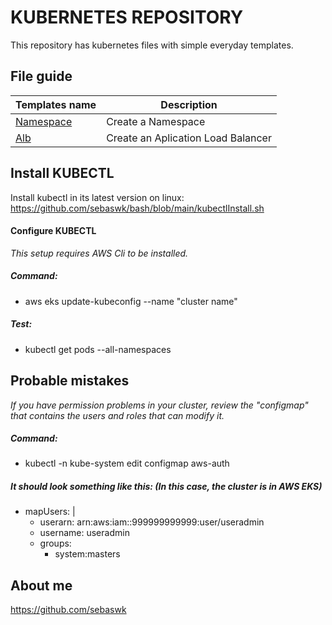 # KUBERNETES REPOSITORY
This repository has kubernetes files with simple everyday templates.


## File guide
| Templates name | Description |
|:------|-------------|
| [Namespace](namespace.yml) | Create a Namespace |
| [Alb](alb.yml) | Create an Aplication Load Balancer |


## Install KUBECTL
Install kubectl in its latest version on linux:
https://github.com/sebaswk/bash/blob/main/kubectlInstall.sh

#### Configure KUBECTL
*This setup requires AWS Cli to be installed.*
##### Command:
- aws eks update-kubeconfig --name "cluster name"

##### Test:
- kubectl get pods --all-namespaces


## Probable mistakes
*If you have permission problems in your cluster, review the "configmap" that contains the users and roles that can modify it.*

##### Command:
- kubectl -n kube-system edit configmap aws-auth

##### It should look something like this: (In this case, the cluster is in AWS EKS)
- mapUsers: |
    - userarn: arn:aws:iam::999999999999:user/useradmin
    - username: useradmin
    - groups:
        - system:masters


## About me
https://github.com/sebaswk